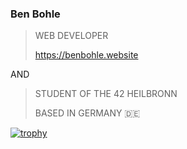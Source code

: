 ### Ben Bohle 
> WEB DEVELOPER
>
>  https://benbohle.website

AND

> STUDENT OF THE 42 HEILBRONN
> 
> BASED IN GERMANY 🇩🇪


[![trophy](https://github-profile-trophy.vercel.app/?username=ryo-ma-ma&row=3)](https://github.com/ryo-ma/github-profile-trophy)

